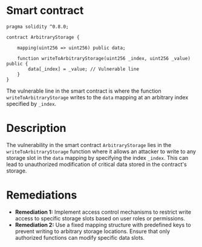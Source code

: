 # Smart contract

```solidity
pragma solidity ^0.8.0;

contract ArbitraryStorage {

    mapping(uint256 => uint256) public data;

    function writeToArbitraryStorage(uint256 _index, uint256 _value) public {
        data[_index] = _value; // Vulnerable line
    }
}
```

The vulnerable line in the smart contract is where the function `writeToArbitraryStorage` writes to the `data` mapping at an arbitrary index specified by `_index`.

# Description

The vulnerability in the smart contract `ArbitraryStorage` lies in the `writeToArbitraryStorage` function where it allows an attacker to write to any storage slot in the `data` mapping by specifying the index `_index`. This can lead to unauthorized modification of critical data stored in the contract's storage.

# Remediations

- **Remediation 1:** Implement access control mechanisms to restrict write access to specific storage slots based on user roles or permissions.
- **Remediation 2:** Use a fixed mapping structure with predefined keys to prevent writing to arbitrary storage locations. Ensure that only authorized functions can modify specific data slots.
